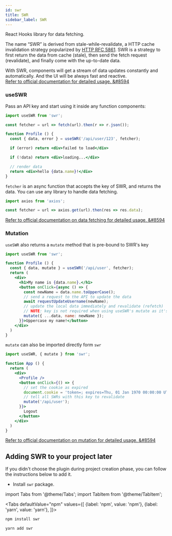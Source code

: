 ```yaml
---
id: swr
title: SWR
sidebar_label: SWR
---
```


React Hooks library for data fetching.

The name “SWR” is derived from stale-while-revalidate, a HTTP cache invalidation strategy popularized by [HTTP RFC 5861](https://tools.ietf.org/html/rfc5861). SWR is a strategy to first return the data from cache (stale), then send the fetch request (revalidate), and finally come with the up-to-date data.

With SWR, components will get a stream of data updates constantly and automatically.
And the UI will be always fast and reactive.  
[Refer to official documentation for detailed usage. &#8594](https://swr.vercel.app/)


### useSWR

Pass an API key and start using it inside any function components:

```jsx
import useSWR from 'swr';

const fetcher = url => fetch(url).then(r => r.json());

function Profile () {
  const { data, error } = useSWR('/api/user/123', fetcher);

  if (error) return <div>failed to load</div>

  if (!data) return <div>loading...</div>

  // render data
  return <div>hello {data.name}!</div>
}
```

`fetcher` is an async function that accepts the key of SWR, and returns the data. You can use any library to handle data fetching.

```js
import axios from 'axios';

const fetcher = url => axios.get(url).then(res => res.data);
```

[Refer to official documentation on data fetching for detailed usage. &#8594](https://swr.vercel.app/docs/data-fetching)

### Mutation

`useSWR` also returns a `mutate` method that is pre-bound to SWR's key

```jsx
import useSWR from 'swr';

function Profile () {
  const { data, mutate } = useSWR('/api/user', fetcher);
  return (
    <div>
      <h1>My name is {data.name}.</h1>
      <button onClick={async () => {
        const newName = data.name.toUpperCase();
        // send a request to the API to update the data
        await requestUpdateUsername(newName);
        // update the local data immediately and revalidate (refetch)
        // NOTE: key is not required when using useSWR's mutate as it's pre-bound
        mutate({ ...data, name: newName });
      }}>Uppercase my name!</button>
    </div>
  )
}
```

`mutate` can also be imported directly form `swr`

```jsx
import useSWR, { mutate } from 'swr';

function App () {
  return (
    <div>
      <Profile />
      <button onClick={() => {
        // set the cookie as expired
        document.cookie = 'token=; expires=Thu, 01 Jan 1970 00:00:00 UTC; path=/;';
        // tell all SWRs with this key to revalidate
        mutate('/api/user');
      }}>
        Logout
      </button>
    </div>
  )
}
```

[Refer to official documentation on mutation for detailed usage. &#8594](https://swr.vercel.app/docs/mutation)


## Adding SWR to your project later

If you didn't choose the plugin during project creation phase, you can follow the instructions below to add it.

- Install `swr` package.

import Tabs from '@theme/Tabs';
import TabItem from '@theme/TabItem';

<Tabs
  defaultValue="npm"
  values={[
    {label: 'npm', value: 'npm'},
    {label: 'yarn', value: 'yarn'},
  ]}>
  <TabItem value="npm">

```bash
npm install swr
```

  </TabItem>
  <TabItem value="yarn">

```bash
yarn add swr
```

  </TabItem>
</Tabs>